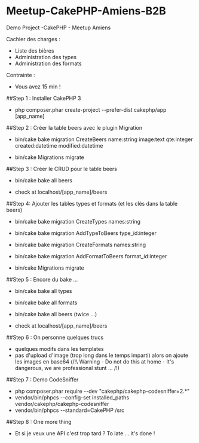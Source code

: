 # Meetup-CakePHP-Amiens-B2B
Demo Project -CakePHP - Meetup Amiens

Cachier des charges : 
 - Liste des bières
 - Administration des types
 - Administration des formats

Contrainte :
  - Vous avez 15 min !

##Step 1 : Installer CakePHP 3

- php composer.phar create-project --prefer-dist cakephp/app [app_name]

##Step 2 : Créer la table beers avec le plugin Migration

- bin/cake bake migration CreateBeers name:string image:text qte:integer created:datetime modified:datetime

- bin/cake Migrations migrate

##Step 3 : Créer le CRUD pour le table beers

- bin/cake bake all beers

- check at localhost/[app_name]/beers

##Step 4: Ajouter les tables types et formats (et les clés dans la table beers)

- bin/cake bake migration CreateTypes names:string
- bin/cake bake migration AddTypeToBeers type_id:integer  

- bin/cake bake migration CreateFormats names:string
- bin/cake bake migration AddFormatToBeers format_id:integer  

- bin/cake Migrations migrate

##Step 5 : Encore du bake ...

- bin/cake bake all types
- bin/cake bake all formats
- bin/cake bake all beers (twice ...)

- check at localhost/[app_name]/beers

##Step 6 : On personne quelques trucs

- quelques modifs dans les templates
- pas d'upload d'image (trop long dans le temps imparti) alors on ajoute les images en base64 (/!\ Warning - Do not do this at home - It's dangerous, we are professional stunt  ... /!\)

##Step 7 : Demo CodeSniffer

- php composer.phar require --dev "cakephp/cakephp-codesniffer=2.*"
- vendor/bin/phpcs --config-set installed_paths vendor/cakephp/cakephp-codesniffer
- vendor/bin/phpcs --standard=CakePHP /src

##Step 8 : One more thing

- Et si je veux une API c'est trop tard ? To late ... it's done !
